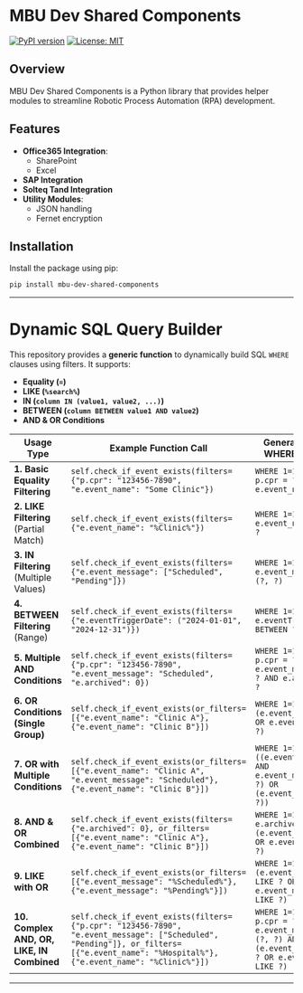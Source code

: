 # MBU Dev Shared Components

[![PyPI version](https://badge.fury.io/py/mbu-dev-shared-components.svg)](https://badge.fury.io/py/mbu-dev-shared-components)
[![License: MIT](https://img.shields.io/badge/License-MIT-yellow.svg)](https://opensource.org/licenses/MIT)

## Overview

MBU Dev Shared Components is a Python library that provides helper modules to streamline Robotic Process Automation (RPA) development.

## Features

- **Office365 Integration**:
  - SharePoint
  - Excel
- **SAP Integration**
- **Solteq Tand Integration**
- **Utility Modules**:
  - JSON handling
  - Fernet encryption

## Installation

Install the package using pip:

```bash
pip install mbu-dev-shared-components
```
 
--- 
# Dynamic SQL Query Builder

This repository provides a **generic function** to dynamically build SQL `WHERE` clauses using filters. It supports:
- **Equality (`=`)** 
- **LIKE (`%search%`)**
- **IN (`column IN (value1, value2, ...)`)**
- **BETWEEN (`column BETWEEN value1 AND value2`)**
- **AND & OR Conditions**

| **Usage Type** | **Example Function Call** | **Generated SQL WHERE Clause** |
|--------------|----------------------|----------------------------|
| **1. Basic Equality Filtering** | `self.check_if_event_exists(filters={"p.cpr": "123456-7890", "e.event_name": "Some Clinic"})` | `WHERE 1=1 AND p.cpr = ? AND e.event_name = ?` |
| **2. LIKE Filtering** (Partial Match) | `self.check_if_event_exists(filters={"e.event_name": "%Clinic%"})` | `WHERE 1=1 AND e.event_name LIKE ?` |
| **3. IN Filtering** (Multiple Values) | `self.check_if_event_exists(filters={"e.event_message": ["Scheduled", "Pending"]})` | `WHERE 1=1 AND e.event_message IN (?, ?)` |
| **4. BETWEEN Filtering** (Range) | `self.check_if_event_exists(filters={"e.eventTriggerDate": ("2024-01-01", "2024-12-31")})` | `WHERE 1=1 AND e.eventTriggerDate BETWEEN ? AND ?` |
| **5. Multiple AND Conditions** | `self.check_if_event_exists(filters={"p.cpr": "123456-7890", "e.event_message": "Scheduled", "e.archived": 0})` | `WHERE 1=1 AND p.cpr = ? AND e.event_message = ? AND e.archived = ?` |
| **6. OR Conditions (Single Group)** | `self.check_if_event_exists(or_filters=[{"e.event_name": "Clinic A"}, {"e.event_name": "Clinic B"}])` | `WHERE 1=1 AND (e.event_name = ? OR e.event_name = ?)` |
| **7. OR with Multiple Conditions** | `self.check_if_event_exists(or_filters=[{"e.event_name": "Clinic A", "e.event_message": "Scheduled"}, {"e.event_name": "Clinic B"}])` | `WHERE 1=1 AND ((e.event_name = ? AND e.event_message = ?) OR (e.event_name = ?))` |
| **8. AND & OR Combined** | `self.check_if_event_exists(filters={"e.archived": 0}, or_filters=[{"e.event_name": "Clinic A"}, {"e.event_name": "Clinic B"}])` | `WHERE 1=1 AND e.archived = ? AND (e.event_name = ? OR e.event_name = ?)` |
| **9. LIKE with OR** | `self.check_if_event_exists(or_filters=[{"e.event_message": "%Scheduled%"}, {"e.event_message": "%Pending%"}])` | `WHERE 1=1 AND (e.event_message LIKE ? OR e.event_message LIKE ?)` |
| **10. Complex AND, OR, LIKE, IN Combined** | `self.check_if_event_exists(filters={"p.cpr": "123456-7890", "e.event_message": ["Scheduled", "Pending"]}, or_filters=[{"e.event_name": "%Hospital%"}, {"e.event_name": "%Clinic%"}])` | `WHERE 1=1 AND p.cpr = ? AND e.event_message IN (?, ?) AND (e.event_name LIKE ? OR e.event_name LIKE ?)` |

---
